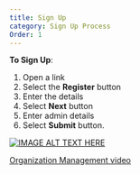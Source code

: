 ```yaml
---
title: Sign Up
category: Sign Up Process
Order: 1
---
```

 **To Sign Up**:
 1. Open a link
 2. Select the **Register** button
 3. Enter the details
 4. Select **Next** button
 5. Enter admin details
 6. Select **Submit** button.
 

 [![IMAGE ALT TEXT HERE](http://img.youtube.com/vi/_SOVbq6FUoU/0.jpg)](https://www.youtube.com/watch?v=a4xNeHUQ9-M)

 [Organization Management video](https://www.youtube.com/watch?v=a4xNeHUQ9-M)
  


 
